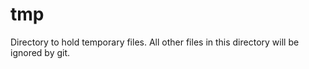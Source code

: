 # tmp

Directory to hold temporary files. All other files in this directory will be ignored by git.
